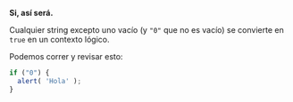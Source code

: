 **Si, así será.**

Cualquier string excepto uno vacío (y `"0"` que no es vacío) se convierte en `true` en un contexto lógico.

Podemos correr y revisar esto:

```js run
if ("0") {
  alert( 'Hola' );
}
```

